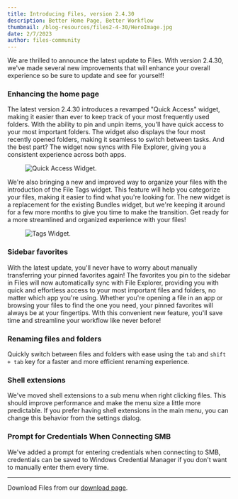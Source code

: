 ```yaml
---
title: Introducing Files, version 2.4.30
description: Better Home Page, Better Workflow
thumbnail: /blog-resources/files2-4-30/HeroImage.jpg
date: 2/7/2023
author: files-community
---
```


We are thrilled to announce the latest update to Files. With version 2.4.30, we've made several new improvements that will enhance your overall experience so be sure to update and see for yourself!


### Enhancing the home page
The latest version 2.4.30 introduces a revamped "Quick Access" widget, making it easier than ever to keep track of your most frequently used folders. With the ability to pin and unpin items, you'll have quick access to your most important folders. The widget also displays the four most recently opened folders, making it seamless to switch between tasks. And the best part? The widget now syncs with File Explorer, giving you a consistent experience across both apps.
<figure>
    <img src="/blog-resources/files2-4-30/QuickAccess.png" alt="Quick Access Widget." />
</figure>

We're also bringing a new and improved way to organize your files with the introduction of the File Tags widget. This feature will help you categorize your files, making it easier to find what you're looking for. The new widget is a replacement for the existing Bundles widget, but we're keeping it around for a few more months to give you time to make the transition. Get ready for a more streamlined and organized experience with your files!
<figure>
    <img src="/blog-resources/files2-4-30/Tags.png" alt="Tags Widget." />
</figure>

### Sidebar favorites
With the latest update, you'll never have to worry about manually transferring your pinned favorites again! The favorites you pin to the sidebar in Files will now automatically sync with File Explorer, providing you with quick and effortless access to your most important files and folders, no matter which app you're using. Whether you're opening a file in an app or browsing your files to find the one you need, your pinned favorites will always be at your fingertips. With this convenient new feature, you'll save time and streamline your workflow like never before!

### Renaming files and folders
Quickly switch between files and folders with ease using the `tab` and `shift + tab` key for a faster and more efficient renaming experience.

### Shell extensions
We've moved shell extensions to a sub menu when right clicking files. This should improve performance and make the menu size a little more predictable. If you prefer having shell extensions in the main menu, you can change this behavior from the settings dialog.

### Prompt for Credentials When Connecting SMB
We've added a prompt for entering credentials when connecting to SMB, credentials can be saved to Windows Credential Manager if you don't want to manually enter them every time.


---
Download Files from our [download page](/download/).
